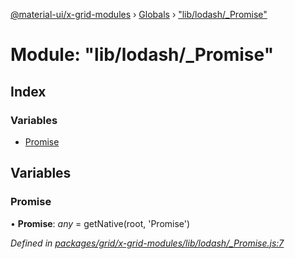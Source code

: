 [@material-ui/x-grid-modules](../README.md) › [Globals](../globals.md) › ["lib/lodash/_Promise"](_lib_lodash__promise_.md)

# Module: "lib/lodash/_Promise"

## Index

### Variables

* [Promise](_lib_lodash__promise_.md#promise)

## Variables

###  Promise

• **Promise**: *any* = getNative(root, 'Promise')

*Defined in [packages/grid/x-grid-modules/lib/lodash/_Promise.js:7](https://github.com/mui-org/material-ui-x/blob/a679779/packages/grid/x-grid-modules/lib/lodash/_Promise.js#L7)*
